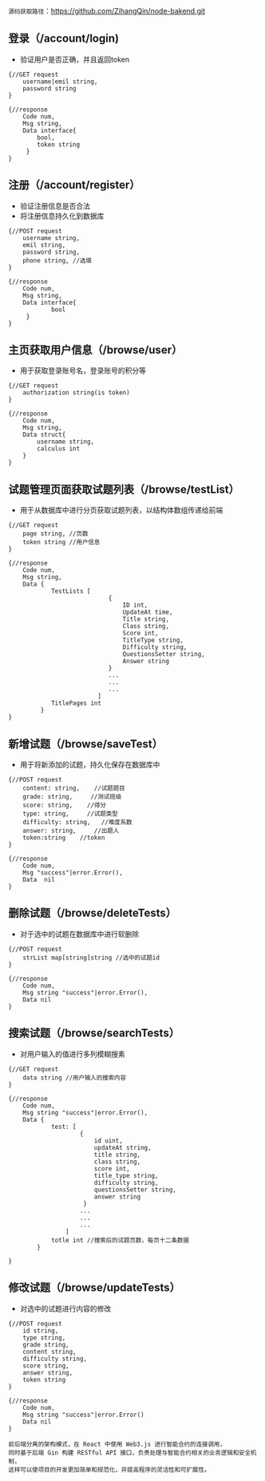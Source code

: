  `源码获取路径`：https://github.com/ZihangQin/node-bakend.git

## 登录（/account/login)
- 验证用户是否正确，并且返回token
````
{//GET request
    username|emil string,
    password string
}

{//response
    Code num,
    Msg string,
    Data interface{
        bool,
        token string
     } 
}
````

## 注册（/account/register）
- 验证注册信息是否合法
- 将注册信息持久化到数据库
````
{//POST request
    username string,
    emil string,
    password string,
    phone string, //选填
}

{//response
    Code num,
    Msg string,
    Data interface{
            bool
     } 
}
````

## 主页获取用户信息（/browse/user）
- 用于获取登录账号名，登录账号的积分等
````
{//GET request
    authorization string(is token)
}

{//response
    Code num,
    Msg string,
    Data struct{
        username string,
        calculus int
    }
}
````

##  试题管理页面获取试题列表（/browse/testList）
- 用于从数据库中进行分页获取试题列表，以结构体数组传递给前端
````
{//GET request
    page string, //页数
    token string //用户信息
}

{//response
    Code num,
    Msg string,
    Data {
            TestLists [
                            {
                                ID int,
                                UpdateAt time,
                                Title string,
                                Class string,
                                Score int,
                                TitleType string,
                                Difficulty string,
                                QuestionsSetter string,
                                Answer string
                            }
                            ...
                            ...
                            ...
                         ]
            TitlePages int
         }
}
````

## 新增试题（/browse/saveTest）
- 用于将新添加的试题，持久化保存在数据库中
````
{//POST request
    content: string,    //试题题目
    grade: string,     //测试班级
    score: string,    //得分
    type: string,     //试题类型
    difficulty: string,   //难度系数
    answer: string,     //出题人
    token:string    //token
}

{//response
    Code num,
    Msg "success"|error.Error(),
    Data  nil
}
````

## 删除试题（/browse/deleteTests）
- 对于选中的试题在数据库中进行软删除
````
{//POST request
    strList map[string]string //选中的试题id
}

{//response
    Code num,
    Msg string "success"|error.Error(),
    Data nil
}
````

## 搜索试题（/browse/searchTests）
- 对用户输入的值进行多列模糊搜素
````
{//GET request
    data string //用户输入的搜索内容
}

{//response
    Code num,
    Msg string "success"|error.Error(),
    Data {
            test: [
                    {
                        id uint,
                        updateAt string,
                        title string,
                        class string,
                        score int,
                        title_type string,
                        difficulty string,
                        questionsSetter string,
                        answer string
                     }
                    ...
                    ...
                    ... 
                ]
            totle int //搜索后的试题页数，每页十二条数据
        }

}
````

## 修改试题（/browse/updateTests）
- 对选中的试题进行内容的修改
````
{//POST request
    id string,
    type string,
    grade string,
    content string,
    difficulty string,
    score string,
    answer string,
    token string
}

{//response
    Code num,
    Msg string "success"|error.Error()
    Data nil
}
````


````
前后端分离的架构模式，在 React 中使用 Web3.js 进行智能合约的连接调用，
同时基于后端 Gin 构建 RESTful API 接口，负责处理与智能合约相关的业务逻辑和安全机制，
这样可以使项目的开发更加简单和规范化，并提高程序的灵活性和可扩展性。
````
